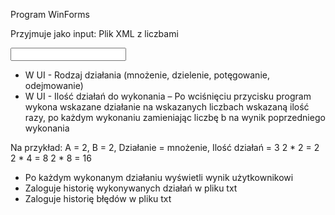 Program WinForms

Przyjmuje jako input: Plik XML z liczbami

<input>
    <value a=„1” b=„3”/>
    <value a=„2” b=„4”/>
<!– itd-->
</input>


- W UI - Rodzaj działania (mnożenie, dzielenie, potęgowanie, odejmowanie)
- W UI - Ilość działań do wykonania
– Po wciśnięciu przycisku program wykona wskazane działanie na wskazanych liczbach wskazaną ilość razy, po każdym wykonaniu zamieniając liczbę b na wynik poprzedniego wykonania

Na przykład:
A = 2, B = 2, Działanie = mnożenie, Ilość działań = 3
2 * 2 = 2
2 * 4 = 8
2 * 8 = 16

- Po każdym wykonanym działaniu wyświetli wynik użytkownikowi
- Zaloguje historię wykonywanych działań w pliku txt
- Zaloguje historię błędów w pliku txt
